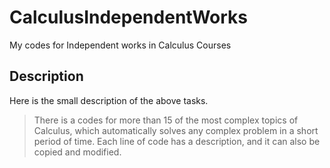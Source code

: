 # CalculusIndependentWorks

My codes for Independent works in Calculus Courses

## Description

Here is the small description of the above tasks.

> There is a codes for more than 15 of the most complex topics of Calculus, which automatically solves any complex problem in a short period of time. Each line of code has a description, and it can also be copied and modified.
